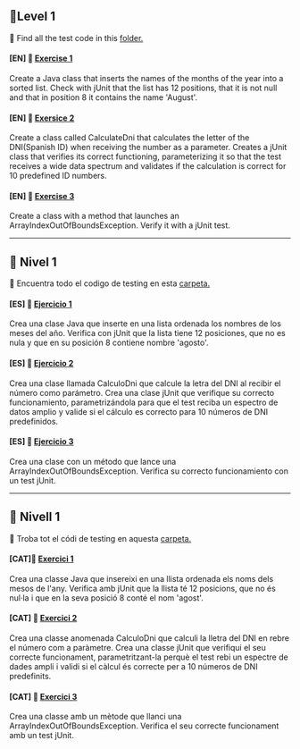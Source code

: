 
🌟Level 1
-

:file_folder: Find all the test code in this [folder.](https://github.com/ariamdev/IT-ACADEMY-SPRINT-1/tree/main/SPRINT1/Tasca%20S1%2004%20Testing/Test)

#### [EN] 📍 [Exercise 1](https://github.com/ariamdev/IT-ACADEMY-SPRINT-1/tree/main/SPRINT1/Tasca%20S1%2004%20Testing/Nivell%201/n1exercici1)

Create a Java class that inserts the names of the months of the year into a sorted list.
Check with jUnit that the list has 12 positions, that it is not null and that in position 8 it contains the name 'August'.

#### [EN] 📍 [Exersice 2](https://github.com/ariamdev/IT-ACADEMY-SPRINT-1/tree/main/SPRINT1/Tasca%20S1%2004%20Testing/Nivell%201/n1exercici2)

Create a class called CalculateDni that calculates the letter of the DNI(Spanish ID) when receiving the number as a parameter.
Creates a jUnit class that verifies its correct functioning, parameterizing it so that the test receives a 
wide data spectrum and validates if the calculation is correct for 10 predefined ID numbers.

#### [EN] 📍 [Exercise 3](https://github.com/ariamdev/IT-ACADEMY-SPRINT-1/tree/main/SPRINT1/Tasca%20S1%2004%20Testing/Nivell%201/n1exercici3)

Create a class with a method that launches an ArrayIndexOutOfBoundsException.
Verify it with a jUnit test.

---

:star2: Nivel 1
-

:file_folder: Encuentra todo el codigo de testing en esta [carpeta.](https://github.com/ariamdev/IT-ACADEMY-SPRINT-1/tree/main/SPRINT1/Tasca%20S1%2004%20Testing/Test)


#### [ES] 📍 [Ejercicio 1](https://github.com/ariamdev/IT-ACADEMY-SPRINT-1/tree/main/SPRINT1/Tasca%20S1%2004%20Testing/Nivell%201/n1exercici1)

Crea una clase Java que inserte en una lista ordenada los nombres de los meses del año.
Verifica con jUnit que la lista tiene 12 posiciones, que no es nula y que en su posición 8 contiene nombre 'agosto'.

#### [ES] 📍 [Ejercicio 2](https://github.com/ariamdev/IT-ACADEMY-SPRINT-1/tree/main/SPRINT1/Tasca%20S1%2004%20Testing/Nivell%201/n1exercici2)

Crea una clase llamada CalculoDni que calcule la letra del DNI al recibir el número como parámetro.
Crea una clase jUnit que verifique su correcto funcionamiento, 
parametrizándola para que el test reciba un espectro de datos amplio y valide si el cálculo es correcto para 10 números de DNI predefinidos.

#### [ES] 📍 [Ejercicio 3](https://github.com/ariamdev/IT-ACADEMY-SPRINT-1/tree/main/SPRINT1/Tasca%20S1%2004%20Testing/Nivell%201/n1exercici3)

Crea una clase con un método que lance una ArrayIndexOutOfBoundsException.
Verifica su correcto funcionamiento con un test jUnit.

---

:star2: Nivell 1
-

:file_folder: Troba tot el códi de testing en aquesta [carpeta.](https://github.com/ariamdev/IT-ACADEMY-SPRINT-1/tree/main/SPRINT1/Tasca%20S1%2004%20Testing/Test)


####  [CAT]📍 [Exercici 1](https://github.com/ariamdev/IT-ACADEMY-SPRINT-1/tree/main/SPRINT1/Tasca%20S1%2004%20Testing/Nivell%201/n1exercici1)


Crea una classe Java que insereixi en una llista ordenada els noms dels mesos de l'any.
Verifica amb jUnit que la llista té 12 posicions, que no és nul·la i que en la seva posició 8 conté el nom 'agost'.


#### [CAT] 📍 [Exercici 2](https://github.com/ariamdev/IT-ACADEMY-SPRINT-1/tree/main/SPRINT1/Tasca%20S1%2004%20Testing/Nivell%201/n1exercici2)

Crea una classe anomenada CalculoDni que calculi la lletra del DNI en rebre el número com a paràmetre.
Crea una classe jUnit que verifiqui el seu correcte funcionament, parametritzant-la perquè el test rebi un espectre de dades ampli i
validi si el càlcul és correcte per a 10 números de DNI predefinits.

#### [CAT] 📍 [Exercici 3](https://github.com/ariamdev/IT-ACADEMY-SPRINT-1/tree/main/SPRINT1/Tasca%20S1%2004%20Testing/Nivell%201/n1exercici3)

Crea una classe amb un mètode que llanci una ArrayIndexOutOfBoundsException.
Verifica el seu correcte funcionament amb un test jUnit.
